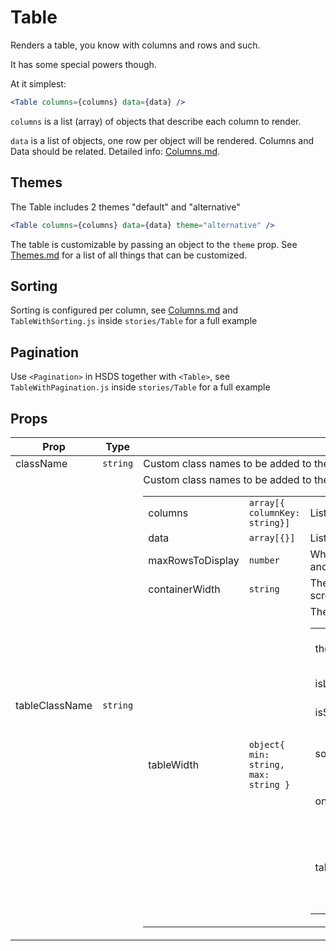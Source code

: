 # Table

Renders a table, you know with columns and rows and such.

It has some special powers though.

At it simplest:

```jsx
<Table columns={columns} data={data} />
```

`columns` is a list (array) of objects that describe each column to render.

`data` is a list of objects, one row per object will be rendered. Columns and Data should be related.
Detailed info: [Columns.md](/docs/Columns.md).

## Themes

The Table includes 2 themes "default" and "alternative"

```jsx
<Table columns={columns} data={data} theme="alternative" />
```

The table is customizable by passing an object to the `theme` prop. See [Themes.md](/docs/Themes.md) for a list of all things that can be customized.

## Sorting

Sorting is configured per column, see [Columns.md](/docs/Columns.md) and `TableWithSorting.js` inside `stories/Table` for a full example

## Pagination

Use `<Pagination>` in HSDS together with `<Table>`, see `TableWithPagination.js` inside `stories/Table` for a full example

## Props

| Prop             | Type                                         | Description                                                                                                |
| ---------------- | -------------------------------------------- | ---------------------------------------------------------------------------------------------------------- |
| className        | `string`                                     | Custom class names to be added to the component top level element.                                         |
| tableClassName   | `string`                                     | Custom class names to be added to the <table> element.                                                     |
| columns          | `array[{ columnKey: string}]`                | List of columns, see [Columns.md](/docs/Columns.md)                                                        |
| data             | `array[{}]`                                  | List of Rows, which are objects, see [Columns.md](/docs/Columns.md)                                        |  |
| maxRowsToDisplay | `number`                                     | When provided the Table will olnly show this number of rows and and expander to see the rest               |
| containerWidth   | `string`                                     | The table wrapper width (if `tableWidth` is larger, the component scrolls horizontally)                    |
| tableWidth       | `object{ min: string, max: string }`         | The <table> width                                                                                          |
| theme            | `object`                                     | An object to customize the visual appearance of the table. See [Themes.md](/docs/Themes.md)                |
| isLoading        | `boolean`                                    | Adds the 'is-loading' class to the component                                                               |
| isScrollLocked   | `boolean`                                    | Whether to use `ScrollLock` with `direction="x"` on the Table.                                             |
| sortedInfo       | `object{ columnKey: string, order: string }` | When sortable, indicates which column tha table is sorted by, and in which order (ascending or descending) |
| onRowClick       | `function`                                   | Callback function when a row is clicked. Arguments are the event and the row clicked.                      |
| tableRef         | `function`                                   | Retrieves the <table> node.                                                                                |
| wrapperRef       | `function`                                   | Retrieves the table wrapper node.                                                                          |
